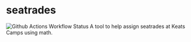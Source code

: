 # seatrades

![Github Actions Workflow Status](https://github.com/gavingro/seatrades/actions/workflows/WORKFLOW-FILE/badge.svg)
A tool to help assign seatrades at Keats Camps using math.
